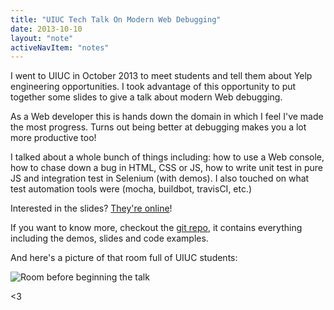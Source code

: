```yaml
---
title: "UIUC Tech Talk On Modern Web Debugging"
date: 2013-10-10
layout: "note"
activeNavItem: "notes"
---
```

I went to UIUC in October 2013 to meet students and tell them about Yelp
engineering opportunities. I took advantage of this opportunity to put together
some slides to give a talk about modern Web debugging.

As a Web developer this is hands down the domain in which I feel I've made the
most progress. Turns out being better at debugging makes you a lot more
productive too!

I talked about a whole bunch of things including: how to use a Web console, how
to chase down a bug in HTML, CSS or JS, how to write unit test in pure JS and
integration test in Selenium (with demos). I also touched on what test
automation tools were (mocha, buildbot, travisCI, etc.)

Interested in the slides?
[They're online](https://docs.google.com/a/yelp.com/presentation/d/1ng20bCc6ChlkRMPoycbivLM_fASvb4l4CmwTKv3WoKM/present)!

If you want to know more, checkout the [git
repo](https://github.com/ArnaudBrousseau/uiuc_tech_talk), it contains
everything including the demos, slides and code examples.

And here's a picture of that room full of UIUC students:

![Room before beginning the talk](/img/uiuc_tech_talk.jpg)

<3

